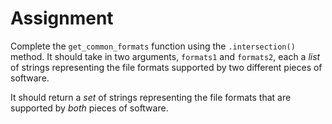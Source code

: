 # Assignment

Complete the `get_common_formats` function using the `.intersection()` method. It should take in two arguments, `formats1` and `formats2`, each a *list* of strings representing the file formats supported by two different pieces of software.

It should return a *set* of strings representing the file formats that are supported by *both* pieces of software.
